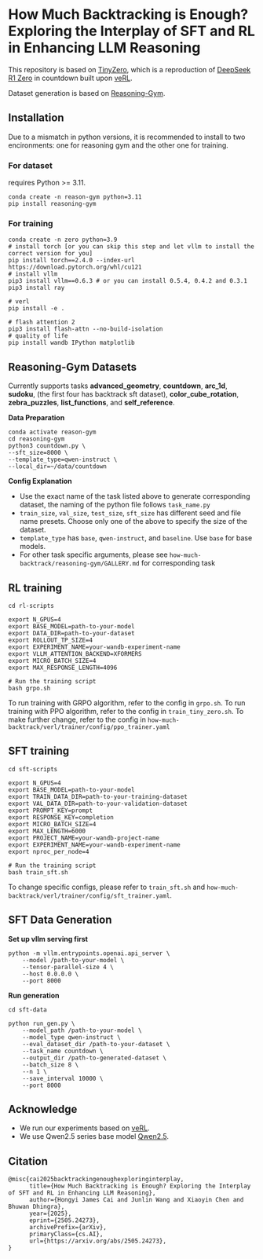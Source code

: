 # How Much Backtracking is Enough? Exploring the Interplay of SFT and RL in Enhancing LLM Reasoning

This repository is based on [TinyZero](https://github.com/Jiayi-Pan/TinyZero), which is a reproduction of [DeepSeek R1 Zero](https://github.com/deepseek-ai/DeepSeek-R1) in countdown built upon [veRL](https://github.com/volcengine/verl).

Dataset generation is based on [Reasoning-Gym](https://github.com/open-thought/reasoning-gym).


## Installation
Due to a mismatch in python versions, it is recommended to install to two encironments: one for reasoning gym and the other one for training.

### For dataset 
requires Python >= 3.11.
```
conda create -n reason-gym python=3.11
pip install reasoning-gym 
```

### For training
```
conda create -n zero python=3.9
# install torch [or you can skip this step and let vllm to install the correct version for you]
pip install torch==2.4.0 --index-url https://download.pytorch.org/whl/cu121
# install vllm
pip3 install vllm==0.6.3 # or you can install 0.5.4, 0.4.2 and 0.3.1
pip3 install ray

# verl
pip install -e .

# flash attention 2
pip3 install flash-attn --no-build-isolation
# quality of life
pip install wandb IPython matplotlib
```

## Reasoning-Gym Datasets

Currently supports tasks __advanced_geometry__, __countdown__, __arc_1d__, __sudoku__, (the first four has backtrack sft dataset), __color_cube_rotation__, __zebra_puzzles__, __list_functions__, and __self_reference__.


**Data Preparation**
```
conda activate reason-gym
cd reasoning-gym
python3 countdown.py \
--sft_size=8000 \
--template_type=qwen-instruct \
--local_dir=~/data/countdown
```

**Config Explanation** 

- Use the exact name of the task listed above to generate corresponding dataset, the naming of the python file follows `task_name.py`
- `train_size`, `val_size`, `test_size`, `sft_size` has different seed and file name presets. Choose only one of the above to specify the size of the dataset.
- `template_type` has `base`, `qwen-instruct`, and `baseline`. Use `base` for base models.
- For other task specific arguments, please see `how-much-backtrack/reasoning-gym/GALLERY.md` for corresponding task

## RL training 
```
cd rl-scripts

export N_GPUS=4
export BASE_MODEL=path-to-your-model
export DATA_DIR=path-to-your-dataset
export ROLLOUT_TP_SIZE=4
export EXPERIMENT_NAME=your-wandb-experiment-name
export VLLM_ATTENTION_BACKEND=XFORMERS
export MICRO_BATCH_SIZE=4
export MAX_RESPONSE_LENGTH=4096

# Run the training script
bash grpo.sh
```

To run training with GRPO algorithm, refer to the config in `grpo.sh`. To run training with PPO algorithm, refer to the config in `train_tiny_zero.sh`. To make further change, refer to the config in `how-much-backtrack/verl/trainer/config/ppo_trainer.yaml`

## SFT training
```
cd sft-scripts

export N_GPUS=4
export BASE_MODEL=path-to-your-model
export TRAIN_DATA_DIR=path-to-your-training-dataset
export VAL_DATA_DIR=path-to-your-validation-dataset
export PROMPT_KEY=prompt
export RESPONSE_KEY=completion
export MICRO_BATCH_SIZE=4
export MAX_LENGTH=6000
export PROJECT_NAME=your-wandb-project-name
export EXPERIMENT_NAME=your-wandb-experiment-name
export nproc_per_node=4

# Run the training script
bash train_sft.sh 
```

To change specific configs, please refer to `train_sft.sh` and `how-much-backtrack/verl/trainer/config/sft_trainer.yaml`.

## SFT Data Generation
**Set up vllm serving first**
```
python -m vllm.entrypoints.openai.api_server \
    --model /path-to-your-model \
    --tensor-parallel-size 4 \
    --host 0.0.0.0 \
    --port 8000
```
**Run generation**
```
cd sft-data

python run_gen.py \
    --model_path /path-to-your-model \
    --model_type qwen-instruct \
    --eval_dataset_dir /path-to-your-dataset \
    --task_name countdown \
    --output_dir /path-to-generated-dataset \
    --batch_size 8 \
    --n 1 \
    --save_interval 10000 \
    --port 8000
```



## Acknowledge
* We run our experiments based on [veRL](https://github.com/volcengine/verl).
* We use Qwen2.5 series base model [Qwen2.5](https://github.com/QwenLM/Qwen2.5).

## Citation
```
@misc{cai2025backtrackingenoughexploringinterplay,
      title={How Much Backtracking is Enough? Exploring the Interplay of SFT and RL in Enhancing LLM Reasoning}, 
      author={Hongyi James Cai and Junlin Wang and Xiaoyin Chen and Bhuwan Dhingra},
      year={2025},
      eprint={2505.24273},
      archivePrefix={arXiv},
      primaryClass={cs.AI},
      url={https://arxiv.org/abs/2505.24273}, 
}
```
